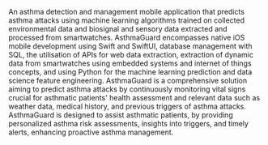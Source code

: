 An asthma detection and management mobile application that predicts asthma attacks using machine learning algorithms trained on collected environmental data and biosignal and sensory data extracted and processed from smartwatches. 
AsthmaGuard encompasses native iOS mobile development using Swift and SwiftUI, database management with SQL, the utilisation of APIs for web data extraction, extraction of dynamic data from smartwatches using embedded systems and internet of things concepts, and using Python for the machine learning prediction and data science feature engineering. 
AsthmaGuard is a comprehensive solution aiming to predict asthma attacks by continuously monitoring vital signs crucial for asthmatic patients' health assessment and relevant data such as weather data, medical history, and previous triggers of asthma attacks. 
AsthmaGuard is designed to assist asthmatic patients, by providing personalized asthma risk assessments, insights into triggers, and timely alerts, enhancing proactive asthma management. 

